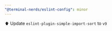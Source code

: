 ```yaml
---
"@terminal-nerds/eslint-config": minor
---
```


⬆️ Update `eslint-plugin-simple-import-sort` to `v9`
